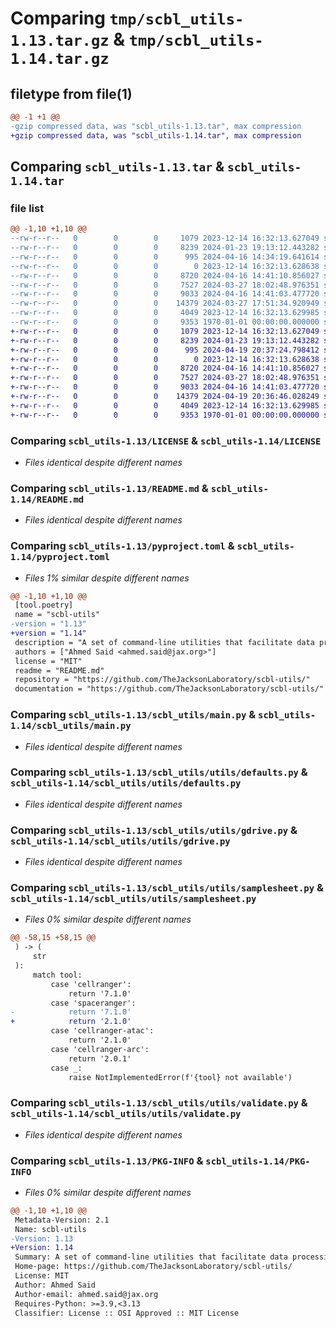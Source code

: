 # Comparing `tmp/scbl_utils-1.13.tar.gz` & `tmp/scbl_utils-1.14.tar.gz`

## filetype from file(1)

```diff
@@ -1 +1 @@
-gzip compressed data, was "scbl_utils-1.13.tar", max compression
+gzip compressed data, was "scbl_utils-1.14.tar", max compression
```

## Comparing `scbl_utils-1.13.tar` & `scbl_utils-1.14.tar`

### file list

```diff
@@ -1,10 +1,10 @@
--rw-r--r--   0        0        0     1079 2023-12-14 16:32:13.627049 scbl_utils-1.13/LICENSE
--rw-r--r--   0        0        0     8239 2024-01-23 19:13:12.443282 scbl_utils-1.13/README.md
--rw-r--r--   0        0        0      995 2024-04-16 14:34:19.641614 scbl_utils-1.13/pyproject.toml
--rw-r--r--   0        0        0        0 2023-12-14 16:32:13.628638 scbl_utils-1.13/scbl_utils/__init__.py
--rw-r--r--   0        0        0     8720 2024-04-16 14:41:10.856027 scbl_utils-1.13/scbl_utils/main.py
--rw-r--r--   0        0        0     7527 2024-03-27 18:02:48.976351 scbl_utils-1.13/scbl_utils/utils/defaults.py
--rw-r--r--   0        0        0     9033 2024-04-16 14:41:03.477720 scbl_utils-1.13/scbl_utils/utils/gdrive.py
--rw-r--r--   0        0        0    14379 2024-03-27 17:51:34.920949 scbl_utils-1.13/scbl_utils/utils/samplesheet.py
--rw-r--r--   0        0        0     4049 2023-12-14 16:32:13.629985 scbl_utils-1.13/scbl_utils/utils/validate.py
--rw-r--r--   0        0        0     9353 1970-01-01 00:00:00.000000 scbl_utils-1.13/PKG-INFO
+-rw-r--r--   0        0        0     1079 2023-12-14 16:32:13.627049 scbl_utils-1.14/LICENSE
+-rw-r--r--   0        0        0     8239 2024-01-23 19:13:12.443282 scbl_utils-1.14/README.md
+-rw-r--r--   0        0        0      995 2024-04-19 20:37:24.798412 scbl_utils-1.14/pyproject.toml
+-rw-r--r--   0        0        0        0 2023-12-14 16:32:13.628638 scbl_utils-1.14/scbl_utils/__init__.py
+-rw-r--r--   0        0        0     8720 2024-04-16 14:41:10.856027 scbl_utils-1.14/scbl_utils/main.py
+-rw-r--r--   0        0        0     7527 2024-03-27 18:02:48.976351 scbl_utils-1.14/scbl_utils/utils/defaults.py
+-rw-r--r--   0        0        0     9033 2024-04-16 14:41:03.477720 scbl_utils-1.14/scbl_utils/utils/gdrive.py
+-rw-r--r--   0        0        0    14379 2024-04-19 20:36:46.028249 scbl_utils-1.14/scbl_utils/utils/samplesheet.py
+-rw-r--r--   0        0        0     4049 2023-12-14 16:32:13.629985 scbl_utils-1.14/scbl_utils/utils/validate.py
+-rw-r--r--   0        0        0     9353 1970-01-01 00:00:00.000000 scbl_utils-1.14/PKG-INFO
```

### Comparing `scbl_utils-1.13/LICENSE` & `scbl_utils-1.14/LICENSE`

 * *Files identical despite different names*

### Comparing `scbl_utils-1.13/README.md` & `scbl_utils-1.14/README.md`

 * *Files identical despite different names*

### Comparing `scbl_utils-1.13/pyproject.toml` & `scbl_utils-1.14/pyproject.toml`

 * *Files 1% similar despite different names*

```diff
@@ -1,10 +1,10 @@
 [tool.poetry]
 name = "scbl-utils"
-version = "1.13"
+version = "1.14"
 description = "A set of command-line utilities that facilitate data processing at the Single Cell Biology Lab at the Jackson Laboratory."
 authors = ["Ahmed Said <ahmed.said@jax.org>"]
 license = "MIT"
 readme = "README.md"
 repository = "https://github.com/TheJacksonLaboratory/scbl-utils/"
 documentation = "https://github.com/TheJacksonLaboratory/scbl-utils/"
```

### Comparing `scbl_utils-1.13/scbl_utils/main.py` & `scbl_utils-1.14/scbl_utils/main.py`

 * *Files identical despite different names*

### Comparing `scbl_utils-1.13/scbl_utils/utils/defaults.py` & `scbl_utils-1.14/scbl_utils/utils/defaults.py`

 * *Files identical despite different names*

### Comparing `scbl_utils-1.13/scbl_utils/utils/gdrive.py` & `scbl_utils-1.14/scbl_utils/utils/gdrive.py`

 * *Files identical despite different names*

### Comparing `scbl_utils-1.13/scbl_utils/utils/samplesheet.py` & `scbl_utils-1.14/scbl_utils/utils/samplesheet.py`

 * *Files 0% similar despite different names*

```diff
@@ -58,15 +58,15 @@
 ) -> (
     str
 ):
     match tool:
         case 'cellranger':
             return '7.1.0'
         case 'spaceranger':
-            return '7.1.0'
+            return '2.1.0'
         case 'cellranger-atac':
             return '2.1.0'
         case 'cellranger-arc':
             return '2.0.1'
         case _:
             raise NotImplementedError(f'{tool} not available')
```

### Comparing `scbl_utils-1.13/scbl_utils/utils/validate.py` & `scbl_utils-1.14/scbl_utils/utils/validate.py`

 * *Files identical despite different names*

### Comparing `scbl_utils-1.13/PKG-INFO` & `scbl_utils-1.14/PKG-INFO`

 * *Files 0% similar despite different names*

```diff
@@ -1,10 +1,10 @@
 Metadata-Version: 2.1
 Name: scbl-utils
-Version: 1.13
+Version: 1.14
 Summary: A set of command-line utilities that facilitate data processing at the Single Cell Biology Lab at the Jackson Laboratory.
 Home-page: https://github.com/TheJacksonLaboratory/scbl-utils/
 License: MIT
 Author: Ahmed Said
 Author-email: ahmed.said@jax.org
 Requires-Python: >=3.9,<3.13
 Classifier: License :: OSI Approved :: MIT License
```

